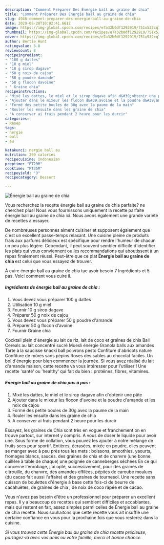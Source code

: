 ```yaml
---
description: "Comment Préparer Des Énergie ball au graine de chia"
title: "Comment Préparer Des Énergie ball au graine de chia"
slug: 4946-comment-preparer-des-energie-ball-au-graine-de-chia
date: 2020-08-28T10:02:41.661Z
image: https://img-global.cpcdn.com/recipes/e7a32b0df1292919/751x532cq70/energie-ball-au-graine-de-chia-photo-principale-de-la-recette.jpg
thumbnail: https://img-global.cpcdn.com/recipes/e7a32b0df1292919/751x532cq70/energie-ball-au-graine-de-chia-photo-principale-de-la-recette.jpg
cover: https://img-global.cpcdn.com/recipes/e7a32b0df1292919/751x532cq70/energie-ball-au-graine-de-chia-photo-principale-de-la-recette.jpg
author: Bertie Hunt
ratingvalue: 3.8
reviewcount: 8
recipeingredient:
- "100 g dattes"
- "10 g miel"
- "10 g sirop dagave"
- "50 g noix de cajou"
- "50 g poudre damande"
- "50 g flocon davoine"
- " Graine chia"
recipeinstructions:
- "Mixé les dattes, le miel et le sirop dagave afin d&#39;obtenir une pâte"
- "Ajouter dans le mixeur les flocon d&#39;avoine et la poudre d&#39;amande et les noix de cajou"
- "Formé des petite boules de 30g avec la paume de la main"
- "Rouler les ensuite dans les graine de chia"
- "A conserver ai frais pendant 2 heure pour les durcir"
categories:
- Resep
tags:
- nergie
- ball
- au

katakunci: nergie ball au 
nutrition: 299 calories
recipecuisine: Indonesian
preptime: "PT29M"
cooktime: "PT35M"
recipeyield: "3"
recipecategory: Dessert

---
```



![Énergie ball au graine de chia](https://img-global.cpcdn.com/recipes/e7a32b0df1292919/751x532cq70/energie-ball-au-graine-de-chia-photo-principale-de-la-recette.jpg)

Vous recherchez la recette énergie ball au graine de chia parfaite? ne cherchez plus! Nous vous fournissons uniquement la recette parfaite énergie ball au graine de chia ici. Nous avons également une grande variété de recettes à essayer.

De nombreuses personnes aiment cuisiner et supposent également que c'est un excellent passe-temps relaxant. Une cuisine pleine de produits frais aux parfums délicieux est spécifique pour rendre l'humeur de chacun un peu plus légère. Cependant, il peut souvent sembler difficile d'identifier les plats qui vous conviennent ou les recommandations qui aboutissent à un repas finalement réussi. Peut-être que ce plat <strong> Énergie ball au graine de chia </strong> est celui que vous essayez de trouver.

<!--inarticleads1-->

À cuire énergie ball au graine de chia tue avoir besoin 7 Ingrédients et 5 pas. Voici comment vous cuire il.

##### Ingrédients de énergie ball au graine de chia :

1. Vous devez vous préparer 100 g dattes
1. Utilisation 10 g miel
1. Fournir 10 g sirop dagave
1. Préparer 50 g noix de cajou
1. Vous devez vous préparer 50 g poudre d&#39;amande
1. Préparer 50 g flocon d&#39;avoine
1. Fournir  Graine chia


Cocktail plein d&#39;énergie au lait de riz, lait de coco et graines de chia Ball Cereals au lait concentré sucré Muesli énergie Granola balls aux amandes Tarte à la saucisse knacki ball poivrons pesto Confiture d&#39;abricots nature Confiture de mûres sans pépins Roses des sables au chocolat faciles. Un bol d&#39;énergie pour bien commencer la journée. Si vous avez réalisé du lait d&#39;amande maison, cette recette va vous intéresser pour l&#39;utiliser ! Une recette &#39;santé&#39; ou &#39;healthy&#39; qui fait du bien : protéines, fibres, vitamines. 

<!--inarticleads2-->

##### Énergie ball au graine de chia pas à pas :

1. Mixé les dattes, le miel et le sirop dagave afin d&#39;obtenir une pâte
1. Ajouter dans le mixeur les flocon d&#39;avoine et la poudre d&#39;amande et les noix de cajou
1. Formé des petite boules de 30g avec la paume de la main
1. Rouler les ensuite dans les graine de chia
1. A conserver ai frais pendant 2 heure pour les durcir


Essayez, les graines de Chia sont très en vogue et franchement on en trouve partout, sur internet y compris. A vous de doser le liquide pour avoir une. Sous forme de collation, vous pouvez les ajouter à notre mélange de fruits secs pour sportif. Entières, écrasées, mixée en poudre, elles peuvent se manger avec à peu près tous les mets : boissons, smoothies, yaourts, fromages blancs, sauces. des graines de chia et de chanvre (une bonne cuillère à table de chaque) une poignée de canneberges séchées En ce qui concerne l&#39;enrobage, j&#39;ai opté, successivement, pour des graines de citrouille, du chanvre, des amandes effilées, pépites de caroube moulues (du cacao fait aussi l&#39;affaire) et des graines de tournesol. Une recette sans cuisson de boulettes d&#39;énergie à base cette fois-ci de beurre de cacahuètes, de graines de chia , de noix de coco râpée et de cacao. 

<!--inarticleads1-->

<p>
Vous n'avez pas besoin d'être un professionnel pour préparer un excellent repas. Il y a beaucoup de recettes qui semblent difficiles et accablantes, mais qui restent en fait, assez simples parmi celles de Énergie ball au graine de chia recette. Nous souhaitons que cette recette vous ait insufflé une certaine confiance en vous pour la prochaine fois que vous resterez dans la cuisine.
</p>

<p>
<i>Si vous trouvez cette Énergie ball au graine de chia recette précieuse, partagez-la avec vos amis ou votre famille, merci et bonne chance.</i>
</p>
